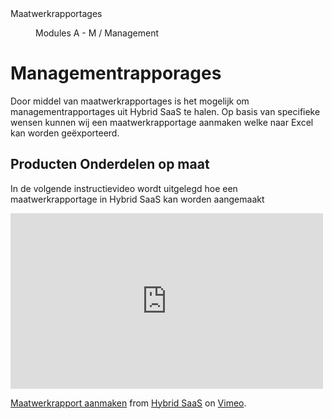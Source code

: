 <properties>
	<page>
		<title>Maatwerkrapportages</title>
		<description>Maatwerkrapportages</description>
	</page>
	<menu>
		<position>Modules A - M / Management </position> 
		<title>Maatwerkrapportages</title>
	</menu>
</properties>

# Managementrapporages #

Door middel van maatwerkrapportages is het mogelijk om managementrapportages uit Hybrid SaaS te halen. Op basis van specifieke wensen kunnen wij een maatwerkrapportage aanmaken welke naar Excel kan worden geëxporteerd. 

## Producten Onderdelen op maat  ##

In de volgende instructievideo wordt uitgelegd hoe een maatwerkrapportage in Hybrid SaaS kan worden aangemaakt

<iframe src="https://player.vimeo.com/video/156830005?title=0&byline=0&portrait=0" width="500" height="281" frameborder="0" webkitallowfullscreen mozallowfullscreen allowfullscreen></iframe>
<p><a href="https://vimeo.com/156830005">Maatwerkrapport aanmaken</a> from <a href="https://vimeo.com/user47993493">Hybrid SaaS</a> on <a href="https://vimeo.com">Vimeo</a>.</p>